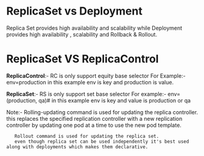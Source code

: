 # ReplicaSet   vs  Deployment 

Replica Set provides  high availability and scalability while Deployment provides high availability , scalability and Rollback & Rollout.


# ReplicaSet VS  ReplicaControl

**ReplicaControl**:- RC is only support equity base selector 
For Example:- env=production 
in this example env is key and production is value.

**ReplicaSet**:-  RS is only support set base selector
For example:- env=(production, qa)#
in this example env is key and value is production or qa 

Note:- Rolling-updating command is used for updating the replica controller. this replaces the specified replication controller with 
       a new replication controller by updating one pod at a time to use the new pod template.

       Rollout command is used for updating the replica set.
       even though replica set can be used independently it's best used along with deployments which makes them declarative.
